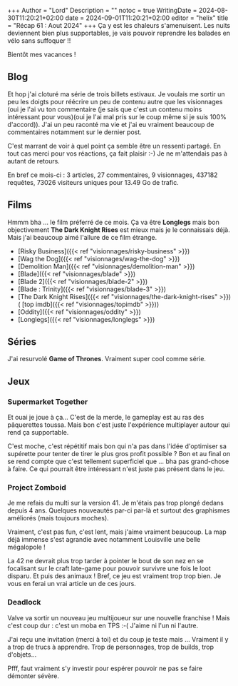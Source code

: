 +++
Author = "Lord"
Description = ""
notoc = true
WritingDate = 2024-08-30T11:20:21+02:00
date = 2024-09-01T11:20:21+02:00
editor = "helix"
title = "Récap 61 : Aout 2024"
+++
Ça y est les chaleurs s'amenuisent.
Les nuits deviennent bien plus supportables, je vais pouvoir reprendre les balades en vélo sans suffoquer !!

Bientôt mes vacances !

## Blog
Et hop j'ai cloturé ma série de trois billets estivaux.
Je voulais me sortir un peu les doigts pour réécrire un peu de contenu autre que les visionnages (oui je l'ai vu ton commentaire (je sais que c'est un contenu moins intéressant pour vous)(oui je l'ai mal pris sur le coup même si je suis 100% d'accord)).
J'ai un peu raconté ma vie et j'ai eu vraiment beaucoup de commentaires notamment sur le dernier post.

C'est marrant de voir à quel point ça semble être un ressenti partagé.
En tout cas merci pour vos réactions, ça fait plaisir :-)
Je ne m'attendais pas à autant de retours.

En bref ce mois-ci : 3 articles, 27 commentaires, 9 visionnages, 437182 requêtes, 73026 visiteurs uniques pour 13.49 Go de trafic.

## Films
Hmmm bha … le film préferré de ce mois.
Ça va être **Longlegs** mais bon objectivement **The Dark Knight Rises** est mieux mais je le connaissais déjà.
Mais j'ai beaucoup aimé l'allure de ce film étrange. 

  - [Risky Business]({{< ref "visionnages/risky-business" >}})
  - [Wag the Dog]({{< ref "visionnages/wag-the-dog" >}})
  - [Demolition Man]({{< ref "visionnages/demolition-man" >}})
  - [Blade]({{< ref "visionnages/blade" >}})
  - [Blade 2]({{< ref "visionnages/blade-2" >}})
  - [Blade : Trinity]({{< ref "visionnages/blade-3" >}})
  - [The Dark Knight Rises]({{< ref "visionnages/the-dark-knight-rises" >}}) ( [top imdb]({{< ref "visionnages/topimdb" >}}))
  - [Oddity]({{< ref "visionnages/oddity" >}})
  - [Longlegs]({{< ref "visionnages/longlegs" >}})
 
## Séries
J'ai resurvolé **Game of Thrones**.
Vraiment super cool comme série.

## Jeux

### Supermarket Together
Et ouai je joue à ça…
C'est de la merde, le gameplay est au ras des pâquerettes toussa.
Mais bon c'est juste l'expérience multiplayer autour qui rend ça supportable.

C'est moche, c'est répétitif mais bon qui n'a pas dans l'idée d'optimiser sa supérette pour tenter de tirer le plus gros profit possible ?
Bon et au final on se rend compte que c'est tellement superficiel que … bha pas grand-chose à faire.
Ce qui pourrait être intéressant n'est juste pas présent dans le jeu.

### Project Zomboid
Je me refais du multi sur la version 41.
Je m'étais pas trop plongé dedans depuis 4 ans.
Quelques nouveautés par-ci par-là et surtout des graphismes améliorés (mais toujours moches).

Vraiment, c'est pas fun, c'est lent, mais j'aime vraiment beaucoup.
La map déjà immense s'est agrandie avec notamment Louisville une belle mégalopole !

La 42 ne devrait plus trop tarder à pointer le bout de son nez en se focalisant sur le craft late-game pour pouvoir survivre une fois le loot disparu.
Et puis des animaux !
Bref, ce jeu est vraiment trop trop bien.
Je vous en ferai un vrai article un de ces jours.

### Deadlock
Valve va sortir un nouveau jeu multijoueur sur une nouvelle franchise !
Mais c'est coup dur : c'est un moba en TPS :-(
J'aime ni l'un ni l'autre.

J'ai reçu une invitation (merci à toi) et du coup je teste mais …
Vraiment il y a trop de trucs à apprendre.
Trop de personnages, trop de builds, trop d'objets…

Pfff, faut vraiment s'y investir pour espérer pouvoir ne pas se faire démonter sévère.

